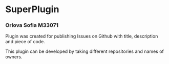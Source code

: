 # SuperPlugin
### Orlova Sofia M33071
Plugin was created for publishing Issues on Github with title, description and piece of code.

This plugin can be developed by taking different repositories and names of owners.
